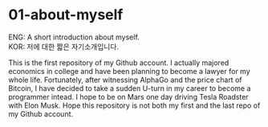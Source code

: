 # 01-about-myself

ENG: A short introduction about myself.  
KOR: 저에 대한 짧은 자기소개입니다.

This is the first repository of my Github account.
I actually majored economics in college and have been planning to become a lawyer for my whole life. Fortunately, after witnessing AlphaGo and the price chart of Bitcoin, I have decided to take a sudden U-turn in my career to become a programmer intead.
I hope to be on Mars one day driving Tesla Roadster with Elon Musk.
Hope this repository is not both my first and the last repo of my Github account.
